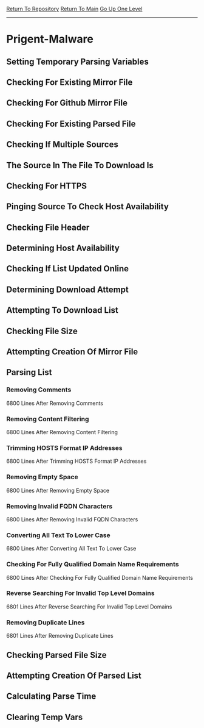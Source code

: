 [Return To Repository](https://github.com/deathbybandaid/piholeparser/)
[Return To Main](https://github.com/deathbybandaid/piholeparser/blob/master/RecentRunLogs/Mainlog.md)
[Go Up One Level](https://github.com/deathbybandaid/piholeparser/blob/master/RecentRunLogs/TopLevelScripts/30-Processing-External-Blacklists.md)
____________________________________
# Prigent-Malware
## Setting Temporary Parsing Variables
## Checking For Existing Mirror File
## Checking For Github Mirror File
## Checking For Existing Parsed File
## Checking If Multiple Sources
## The Source In The File To Download Is
## Checking For HTTPS
## Pinging Source To Check Host Availability
## Checking File Header
## Determining Host Availability
## Checking If List Updated Online
## Determining Download Attempt
## Attempting To Download List
## Checking File Size
## Attempting Creation Of Mirror File
## Parsing List
### Removing Comments
6800 Lines After Removing Comments
### Removing Content Filtering
6800 Lines After Removing Content Filtering
### Trimming HOSTS Format IP Addresses
6800 Lines After Trimming HOSTS Format IP Addresses
### Removing Empty Space
6800 Lines After Removing Empty Space
### Removing Invalid FQDN Characters
6800 Lines After Removing Invalid FQDN Characters
### Converting All Text To Lower Case
6800 Lines After Converting All Text To Lower Case
### Checking For Fully Qualified Domain Name Requirements
6800 Lines After Checking For Fully Qualified Domain Name Requirements
### Reverse Searching For Invalid Top Level Domains
6801 Lines After Reverse Searching For Invalid Top Level Domains
### Removing Duplicate Lines
6801 Lines After Removing Duplicate Lines
## Checking Parsed File Size
## Attempting Creation Of Parsed List
## Calculating Parse Time
## Clearing Temp Vars
